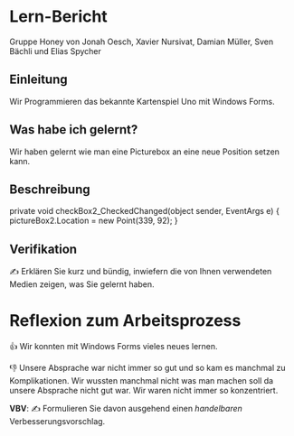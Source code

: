 # Lern-Bericht
Gruppe Honey von Jonah Oesch, Xavier Nursivat, Damian Müller, Sven Bächli und Elias Spycher

## Einleitung

Wir Programmieren das bekannte Kartenspiel Uno mit Windows Forms.

## Was habe ich gelernt?

Wir haben gelernt wie man eine Picturebox an eine neue Position setzen kann.

## Beschreibung

 
 private void checkBox2_CheckedChanged(object sender, EventArgs e)
        {
             pictureBox2.Location = new Point(339, 92);
        }



## Verifikation

✍️ Erklären Sie kurz und bündig, inwiefern die von Ihnen verwendeten Medien zeigen, was Sie gelernt haben.

# Reflexion zum Arbeitsprozess

👍 Wir konnten mit Windows Forms vieles neues lernen.
   

👎 Unsere Absprache war nicht immer so gut und so kam es manchmal zu Komplikationen.
   Wir wussten manchmal nicht was man machen soll da unsere Absprache nicht gut war.
   Wir waren nicht immer so konzentriert.
 

**VBV**: ✍️ Formulieren Sie davon ausgehend einen *handelbaren* Verbesserungsvorschlag.

